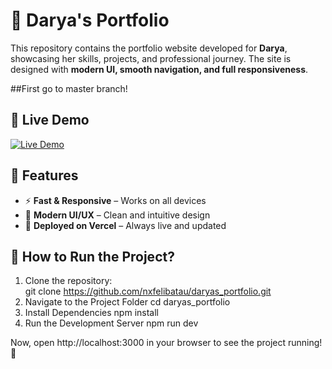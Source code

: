 # 🌟 Darya's Portfolio

This repository contains the portfolio website developed for **Darya**, showcasing her skills, projects, and professional journey. The site is designed with **modern UI, smooth navigation, and full responsiveness**.

##First go to master branch!

## 🚀 Live Demo  
[![Live Demo](https://img.shields.io/badge/Live%20Demo-Click%20Here-blue?style=flat&logo=vercel)](https://uniapp-two.vercel.app)

## 📌 Features
- ⚡ **Fast & Responsive** – Works on all devices  
- 🎨 **Modern UI/UX** – Clean and intuitive design  
- 🚀 **Deployed on Vercel** – Always live and updated  

## 🔧 How to Run the Project?
1. Clone the repository:  
   git clone https://github.com/nxfelibatau/daryas_portfolio.git
2. Navigate to the Project Folder
   cd daryas_portfolio
3. Install Dependencies
   npm install
4. Run the Development Server
   npm run dev

Now, open http://localhost:3000 in your browser to see the project running! 🚀
